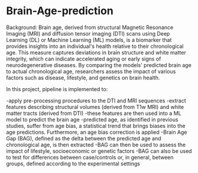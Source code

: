 # Brain-Age-prediction
Background: Brain age, derived from structural Magnetic Resonance Imaging (MRI) and diffusion tensor imaging (DTI) scans using Deep Learning (DL) or Machine Learning (ML) models, is a biomarker that provides insights into an individual's health relative to their chronological age. This measure captures deviations in brain structure and white matter integrity, which can indicate accelerated aging or early signs of neurodegenerative diseases. By comparing the models' predicted brain age to actual chronological age, researchers assess the impact of various factors such as disease, lifestyle, and genetics on brain health.


In this project, pipeline is implemented to:

-apply pre-processing procedures to the DTI and MRI sequences
-extract features describing structural volumes (derived from T1w MRI) and white matter tracts (derived from DTI)
-these features are then used into a ML model to predict the brain age
-predicted age, as identified in previous studies, suffer from age bias, a statistical trend that brings biases into the age predictions. Furthermore, an age bias correction is applied
-Brain Age Gap (BAG), defined as the delta between the predicted age and chronological age, is then extracted
-BAG can then be used to assess the impact of lifestyle, socioeconomic or genetic factors
-BAG can also be used to test for differences between case/controls or, in general, between groups, defined according to the experimental settings

